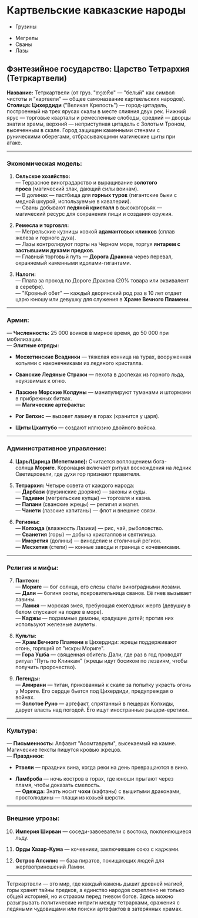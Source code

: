 
# Картвельские кавказские народы

* Грузины
- Мегрелы
- Сваны
- Лазы


## Фэнтезийное государство: Царство Тетрархия (Тетркартвели)

**Название:** Тетркартвели (от груз. "თეთრი" — "белый" как символ чистоты и "картвели" — общее самоназвание картвельских народов).  
**Столица:** **Цихердиди** ("Великая Крепость") — город-цитадель, построенный на трех ярусах скалы в месте слияния двух рек. Нижний ярус — торговые кварталы и ремесленные слободы, средний — дворцы знати и храмы, верхний — неприступная цитадель с Золотым Троном, высеченным в скале. Город защищен каменными стенами с руническими оберегами, отбрасывающими магические щиты при атаке.

---

### **Экономическая модель:**

1. **Сельское хозяйство:**  
    — Террасное виноградарство и выращивание **золотого проса** (магический злак, дающий силы воинам).  
    — В долинах — пастбища для **горных туров** (гигантские быки с медной шкурой, используемые в кавалерии).  
    — Сваны добывают **ледяной кристалл** в высокогорьях — магический ресурс для сохранения пищи и создания оружия.
    
2. **Ремесла и торговля:**  
    — Мегрельские кузницы ковкой **адамантовых клинков** (сплав железа и горного духа).  
    — Лазы контролируют порты на Черном море, торгуя **янтарем с застывшими духами предков**.  
    — Главный торговый путь — **Дорога Дракона** через перевал, охраняемый каменными идолами-гигантами.
    
3. **Налоги:**  
    — Плата за проход по Дороге Дракона (20% товара или эквивалент в серебре).  
    — "Кровный обет" — каждый дворянский род раз в 10 лет отдает царю юношу или девушку для служения в **Храме Вечного Пламени**.
    

---

### **Армия:**

— **Численность:** 25 000 воинов в мирное время, до 50 000 при мобилизации.  
— **Элитные отряды:**

- **Месхетинские Всадники** — тяжелая конница на турах, вооруженная копьями с наконечниками из ледяного кристалла.
    
- **Сванские Ледяные Стражи** — пехота в доспехах из горного льда, неуязвимых к огню.
    
- **Лазские Морские Колдуны** — манипулируют туманами и штормами в прибрежных битвах.  
    — **Магические артефакты:**
    
- **Рог Вепхис** — вызовет лавину в горах (хранится у царя).
    
- **Щиты Цхалтубо** — создают иллюзию двойного войска.
    

---

### **Административное управление:**

4. **Царь/Царица (Мепетмэпе):** Считается воплощением бога-солнца **Мориге**. Коронация включает ритуал восхождения на ледник Светицховели, где духи гор признают правителя.
    
5. **Тетрархия:** Четыре совета от каждого народа:  
    — **Дарбази** (грузинские дворяне) — законы и суды.  
    — **Тадиани** (мегрельские купцы) — торговля и казна.  
    — **Папани** (сванские жрецы) — религия и магия.  
    — **Чанети** (лазские капитаны) — флот и внешние связи.
    
6. **Регионы:**  
    — **Колхида** (влажность Лазики) — рис, чай, рыболовство.  
    — **Сванетия** (горы) — добыча кристаллов и святилища.  
    — **Имеретия** (долины) — виноделие и столичный регион.  
    — **Месхетия** (степи) — конные заводы и граница с кочевниками.
    

---

### **Религия и мифы:**

7. **Пантеон:**  
    — **Мориге** — бог солнца, его слезы стали виноградными лозами.  
    — **Дали** — богиня охоты, покровительница сванов. Её гнев вызывает лавины.  
    — **Ламия** — морская змея, требующая ежегодных жертв (девушку в белом спускают на лодке в море).  
    — **Каджы** — подземные демоны, крадущие детей; против них используют железные амулеты.
    
8. **Культы:**  
    — **Храм Вечного Пламени** в Цихердиди: жрецы поддерживают огонь, горящий от "искры Мориге".  
    — **Гора Ушба** — священная обитель Дали, где раз в год проводят ритуал "Путь по Клинкам" (жрецы идут босиком по лезвиям, чтобы получить пророчество).
    
9. **Легенды:**  
    — **Амирани** — титан, прикованный к скале за попытку украсть огонь у Мориге. Его сердце бьется под Цихердиди, предупреждая о войнах.  
    — **Золотое Руно** — артефакт, спрятанный в пещерах Колхиды, дарует власть над погодой. Его ищут иностранные рыцари-еретики.
    

---

### **Культура:**

— **Письменность:** Алфавит "Асомтаврули", высекаемый на камне. Магические тексты пишутся кровью жрецов.  
— **Праздники:**

- **Ртвели** — праздник вина, когда реки на день превращаются в вино.
    
- **Ламброба** — ночь костров в горах, где юноши прыгают через пламя, чтобы доказать смелость.  
    — **Одежда:** Знать носит **чохи** (кафтаны) с вышитыми драконами, простолюдины — плащи из козьей шерсти.
    

---

### **Внешние угрозы:**

10. **Империя Ширван** — соседи-завоеватели с востока, поклоняющиеся льду.
    
11. **Орды Хазар-Кума** — кочевники, заключившие союз с каджами.
    
12. **Остров Апсилис** — база пиратов, похищающих людей для жертвоприношений Ламии.
    

---

Тетркартвели — это мир, где каждый камень дышит древней магией, горы хранят тайны предков, а единство народов скреплено не только общей историей, но и страхом перед гневом богов. Здесь можно разыгрывать политические интриги между тетрархами, сражения с ледяными чудовищами или поиски артефактов в затерянных храмах.